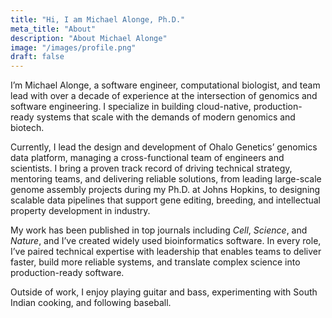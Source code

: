 ```yaml
---
title: "Hi, I am Michael Alonge, Ph.D."
meta_title: "About"
description: "About Michael Alonge"
image: "/images/profile.png"
draft: false
---
```


I’m Michael Alonge, a software engineer, computational biologist, and team lead with over a decade of experience at the intersection of genomics and software engineering. I specialize in building cloud-native, production-ready systems that scale with the demands of modern genomics and biotech.

Currently, I lead the design and development of Ohalo Genetics’ genomics data platform, managing a cross-functional team of engineers and scientists. I bring a proven track record of driving technical strategy, mentoring teams, and delivering reliable solutions, from leading large-scale genome assembly projects during my Ph.D. at Johns Hopkins, to designing scalable data pipelines that support gene editing, breeding, and intellectual property development in industry.

My work has been published in top journals including *Cell*, *Science*, and *Nature*, and I’ve created widely used bioinformatics software. In every role, I’ve paired technical expertise with leadership that enables teams to deliver faster, build more reliable systems, and translate complex science into production-ready software.

Outside of work, I enjoy playing guitar and bass, experimenting with South Indian cooking, and following baseball. 
